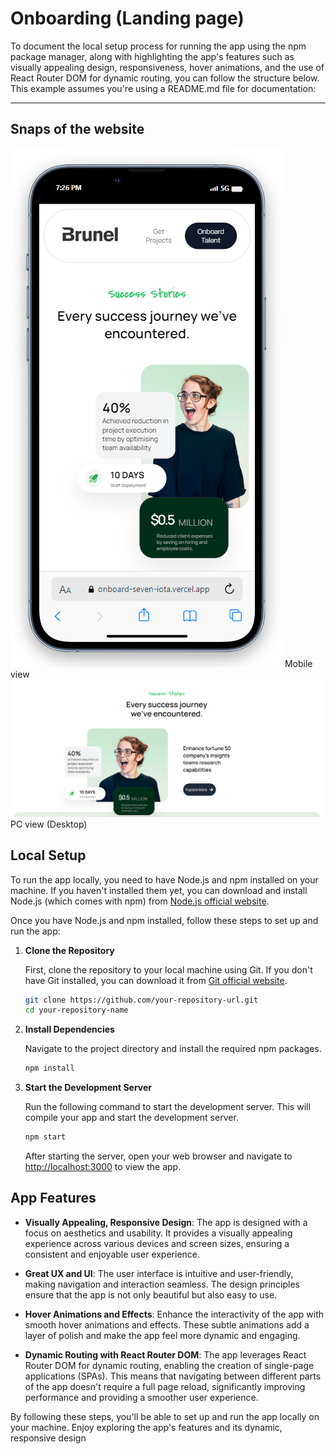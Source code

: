 # Onboarding (Landing page)


To document the local setup process for running the app using the npm package manager, along with highlighting the app's features such as visually appealing design, responsiveness, hover animations, and the use of React Router DOM for dynamic routing, you can follow the structure below. This example assumes you're using a README.md file for documentation:

---

## Snaps of the website
![alt text](image.png)
Mobile view
![alt text](image-1.png)
PC view (Desktop)

## Local Setup

To run the app locally, you need to have Node.js and npm installed on your machine. If you haven't installed them yet, you can download and install Node.js (which comes with npm) from [Node.js official website](https://nodejs.org/).

Once you have Node.js and npm installed, follow these steps to set up and run the app:

1. **Clone the Repository**

   First, clone the repository to your local machine using Git. If you don't have Git installed, you can download it from [Git official website](https://git-scm.com/downloads).

   ```bash
   git clone https://github.com/your-repository-url.git
   cd your-repository-name
   ```

2. **Install Dependencies**

   Navigate to the project directory and install the required npm packages.

   ```bash
   npm install
   ```

3. **Start the Development Server**

   Run the following command to start the development server. This will compile your app and start the development server.

   ```bash
   npm start
   ```

   After starting the server, open your web browser and navigate to [http://localhost:3000](http://localhost:3000) to view the app.

## App Features

- **Visually Appealing, Responsive Design**: The app is designed with a focus on aesthetics and usability. It provides a visually appealing experience across various devices and screen sizes, ensuring a consistent and enjoyable user experience.

- **Great UX and UI**: The user interface is intuitive and user-friendly, making navigation and interaction seamless. The design principles ensure that the app is not only beautiful but also easy to use.

- **Hover Animations and Effects**: Enhance the interactivity of the app with smooth hover animations and effects. These subtle animations add a layer of polish and make the app feel more dynamic and engaging.

- **Dynamic Routing with React Router DOM**: The app leverages React Router DOM for dynamic routing, enabling the creation of single-page applications (SPAs). This means that navigating between different parts of the app doesn't require a full page reload, significantly improving performance and providing a smoother user experience.

By following these steps, you'll be able to set up and run the app locally on your machine. Enjoy exploring the app's features and its dynamic, responsive design


